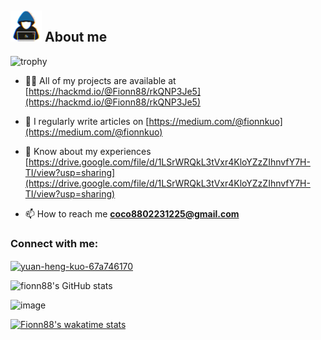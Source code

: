 ## <picture><img src = "https://github.com/0xAbdulKhalid/0xAbdulKhalid/raw/main/assets/mdImages/about_me.gif" width = 50px></picture> **About me**

<div align="left">
    <img width="150" height="150" src="https://images.credly.com/size/200x200/images/0e284c3f-5164-4b21-8660-0d84737941bc/image.png" alt="trophy" />

- 👨‍💻 All of my projects are available at [https://hackmd.io/@Fionn88/rkQNP3Je5](https://hackmd.io/@Fionn88/rkQNP3Je5)

- 📝 I regularly write articles on [https://medium.com/@fionnkuo](https://medium.com/@fionnkuo)

- 📄 Know about my experiences [https://drive.google.com/file/d/1LSrWRQkL3tVxr4KloYZzZIhnvfY7H-TI/view?usp=sharing](https://drive.google.com/file/d/1LSrWRQkL3tVxr4KloYZzZIhnvfY7H-TI/view?usp=sharing)

- 📫 How to reach me **coco8802231225@gmail.com**

<h3 align="left">Connect with me:</h3>
<p align="left">
<a href="https://www.linkedin.com/in/yuan-heng-kuo/" target="blank"><img align="center" src="https://raw.githubusercontent.com/rahuldkjain/github-profile-readme-generator/master/src/images/icons/Social/linked-in-alt.svg" alt="yuan-heng-kuo-67a746170" height="30" width="40" /></a>
</p>

![fionn88's GitHub stats](https://github-readme-stats.vercel.app/api?username=fionn88&show_icons=true&theme=highcontrast)

![image](https://wakatime.com/badge/user/806021b6-a599-46cd-be7b-594f7b23c734.svg)

[![Fionn88's wakatime stats](https://github-readme-stats.vercel.app/api/wakatime?username=Fionn88)](https://github.com/anuraghazra/github-readme-stats)


